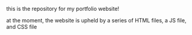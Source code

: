this is the repository for my portfolio website!

at the moment, the website is upheld by a series of HTML files, a JS file, and CSS file
